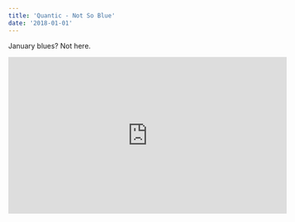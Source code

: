 ```yaml
---
title: 'Quantic - Not So Blue'
date: '2018-01-01'
---
```


January blues? Not here.

<iframe width="560" height="315" src="https://www.youtube.com/embed/r-elf8pyFzw" frameborder="0" allow="autoplay; encrypted-media" allowfullscreen></iframe>
